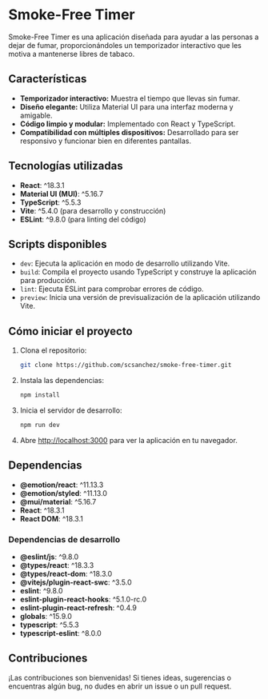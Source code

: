 # Smoke-Free Timer

Smoke-Free Timer es una aplicación diseñada para ayudar a las personas a dejar de fumar, proporcionándoles un temporizador interactivo que les motiva a mantenerse libres de tabaco.

## Características

- **Temporizador interactivo:** Muestra el tiempo que llevas sin fumar.
- **Diseño elegante:** Utiliza Material UI para una interfaz moderna y amigable.
- **Código limpio y modular:** Implementado con React y TypeScript.
- **Compatibilidad con múltiples dispositivos:** Desarrollado para ser responsivo y funcionar bien en diferentes pantallas.

## Tecnologías utilizadas

- **React**: ^18.3.1
- **Material UI (MUI)**: ^5.16.7
- **TypeScript**: ^5.5.3
- **Vite**: ^5.4.0 (para desarrollo y construcción)
- **ESLint**: ^9.8.0 (para linting del código)
  
## Scripts disponibles

- `dev`: Ejecuta la aplicación en modo de desarrollo utilizando Vite.
- `build`: Compila el proyecto usando TypeScript y construye la aplicación para producción.
- `lint`: Ejecuta ESLint para comprobar errores de código.
- `preview`: Inicia una versión de previsualización de la aplicación utilizando Vite.

## Cómo iniciar el proyecto

1. Clona el repositorio:
    ```bash
    git clone https://github.com/scsanchez/smoke-free-timer.git
    ```

2. Instala las dependencias:
    ```bash
    npm install
    ```

3. Inicia el servidor de desarrollo:
    ```bash
    npm run dev
    ```

4. Abre [http://localhost:3000](http://localhost:3000) para ver la aplicación en tu navegador.

## Dependencias

- **@emotion/react**: ^11.13.3
- **@emotion/styled**: ^11.13.0
- **@mui/material**: ^5.16.7
- **React**: ^18.3.1
- **React DOM**: ^18.3.1

### Dependencias de desarrollo

- **@eslint/js**: ^9.8.0
- **@types/react**: ^18.3.3
- **@types/react-dom**: ^18.3.0
- **@vitejs/plugin-react-swc**: ^3.5.0
- **eslint**: ^9.8.0
- **eslint-plugin-react-hooks**: ^5.1.0-rc.0
- **eslint-plugin-react-refresh**: ^0.4.9
- **globals**: ^15.9.0
- **typescript**: ^5.5.3
- **typescript-eslint**: ^8.0.0

## Contribuciones

¡Las contribuciones son bienvenidas! Si tienes ideas, sugerencias o encuentras algún bug, no dudes en abrir un issue o un pull request.

